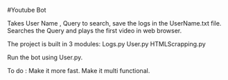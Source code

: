 #Youtube Bot

Takes User Name , Query to search, save the logs in the UserName.txt file.
Searches the Query and plays the first video in web browser.

The project is built in 3 modules:
  Logs.py
  User.py
  HTMLScrapping.py
 
Run the bot using User.py.

To do :
  Make it more fast.
  Make it multi functional.
  
  
